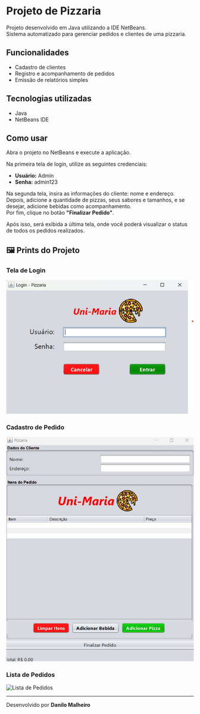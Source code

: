 # Projeto de Pizzaria

Projeto desenvolvido em Java utilizando a IDE NetBeans.  
Sistema automatizado para gerenciar pedidos e clientes de uma pizzaria.

## Funcionalidades

- Cadastro de clientes
- Registro e acompanhamento de pedidos
- Emissão de relatórios simples

## Tecnologias utilizadas

- Java
- NetBeans IDE

## Como usar

Abra o projeto no NetBeans e execute a aplicação.

Na primeira tela de login, utilize as seguintes credenciais:
- **Usuário:** Admin
- **Senha:** admin123

Na segunda tela, insira as informações do cliente: nome e endereço.  
Depois, adicione a quantidade de pizzas, seus sabores e tamanhos, e se desejar, adicione bebidas como acompanhamento.  
Por fim, clique no botão **"Finalizar Pedido"**.

Após isso, será exibida a última tela, onde você poderá visualizar o status de todos os pedidos realizados.
## 🖼️ Prints do Projeto

### Tela de Login
![Tela de Login](Imagens/Print_Login.jpg)

### Cadastro de Pedido
![Cadastro de Pedido](Imagens/Print_Cadastro_Pedido.jpg)

### Lista de Pedidos
![Lista de Pedidos](Imagens/Print_Status_Pedidos.png)

---

Desenvolvido por **Danilo Malheiro**
